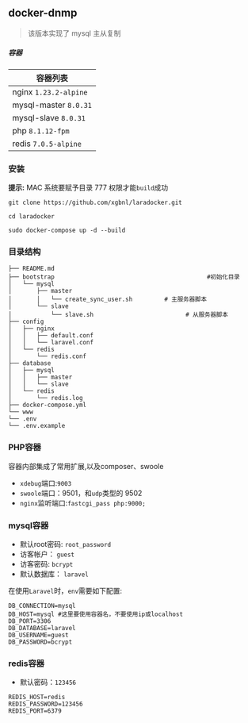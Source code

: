 
## docker-dnmp

> 该版本实现了 mysql 主从复制

##### 容器

| 容器列表                      |
|---------------------------|
| nginx    `1.23.2-alpine`  |  
| mysql-master     `8.0.31` |        
| mysql-slave     `8.0.31`  |        
| php      `8.1.12-fpm`     |     
| redis    `7.0.5-alpine`   |   

### **安装**

**提示:** MAC 系统要赋予目录 777 权限才能`build`成功

```shell
git clone https://github.com/xgbnl/laradocker.git 

cd laradocker

sudo docker-compose up -d --build
```

### 目录结构
```
├── README.md
├── bootstrap                                           #初始化目录
│   └── mysql
│       ├── master                              
│       │   └── create_sync_user.sh         # 主服务器脚本
│       └── slave
│           └── slave.sh                          # 从服务器脚本
├── config
│   ├── nginx
│   │   ├── default.conf
│   │   └── laravel.conf
│   └── redis
│       └── redis.conf
├── database
│   ├── mysql
│   │   ├── master
│   │   └── slave
│   └── redis
│       └── redis.log
├── docker-compose.yml
└── www
└── .env
└── .env.example
```

### PHP容器

容器内部集成了常用扩展,以及composer、swoole

- `xdebug`端口:`9003`
- `swoole`端口：9501，和`udp`类型的 9502
- `nginx`监听端口:`fastcgi_pass php:9000;`

### mysql容器
- 默认root密码: `root_password`
- 访客帐户：  `guest`
- 访客密码:   `bcrypt`
- 默认数据库： `laravel`

在使用`Laravel`时，`env`需要如下配置:
```dotenv
DB_CONNECTION=mysql
DB_HOST=mysql #这里要使用容器名，不要使用ip或localhost
DB_PORT=3306
DB_DATABASE=laravel
DB_USERNAME=guest
DB_PASSWORD=bcrypt
```

### redis容器
- 默认密码：`123456`

```dotenv
REDIS_HOST=redis
REDIS_PASSWORD=123456
REDIS_PORT=6379
```
